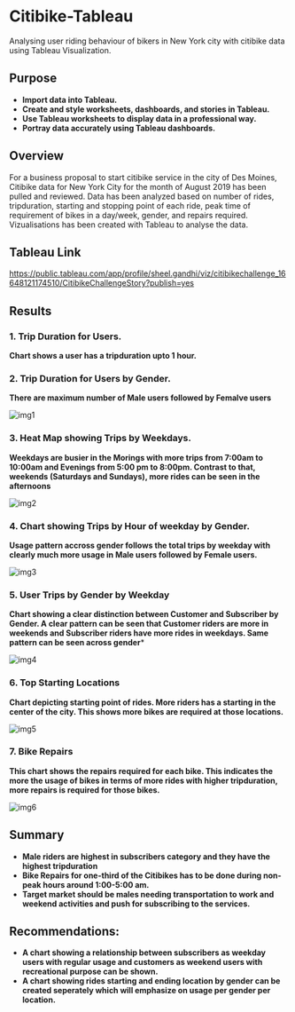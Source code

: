 # Citibike-Tableau

Analysing user riding behaviour of bikers in New York city with citibike data using Tableau Visualization.

## Purpose
* **Import data into Tableau.**
* **Create and style worksheets, dashboards, and stories in Tableau.**
* **Use Tableau worksheets to display data in a professional way.**
* **Portray data accurately using Tableau dashboards.**

## Overview

For a business proposal to start citibike service in the city of Des Moines, Citibike data for New York City for the month of August 2019 has been pulled and reviewed. Data has been analyzed based on number of rides, tripduration, starting and stopping point of each ride, peak time of requirement of bikes in a day/week, gender, and repairs required. Vizualisations has been created with Tableau to analyse the data.

## Tableau Link
https://public.tableau.com/app/profile/sheel.gandhi/viz/citibikechallenge_16648121174510/CitibikeChallengeStory?publish=yes

## Results

### 1. Trip Duration for Users.
**Chart shows a user has a tripduration upto 1 hour.**

### 2. Trip Duration for Users by Gender.
**There are maximum number of Male users followed by Femalve users**

![img1](https://user-images.githubusercontent.com/108366412/194463807-7ec01c4d-d1ee-4263-9aa9-70a206617212.png)

### 3. Heat Map showing Trips by Weekdays.
**Weekdays are busier in the Morings with more trips from 7:00am to 10:00am and Evenings from 5:00 pm to 8:00pm. Contrast to that, weekends (Saturdays and Sundays), more rides can be seen in the afternoons**

![img2](https://user-images.githubusercontent.com/108366412/194463883-26155b33-d475-4c8b-92c8-5358e2a83e7a.png)

### 4. Chart showing Trips by Hour of weekday by Gender.
**Usage pattern accross gender follows the total trips by weekday with clearly much more usage in Male users followed by Female users.**

![img3](https://user-images.githubusercontent.com/108366412/194464043-ca67baf9-9615-4a2f-8aa2-b52dcfe26c67.png)

### 5. User Trips by Gender by Weekday
**Chart showing a clear distinction between Customer and Subscriber by Gender. A clear pattern can be seen that Customer riders are more in weekends and Subscriber riders have more rides in weekdays. Same pattern can be seen across gender***

![img4](https://user-images.githubusercontent.com/108366412/194464061-f5a01329-8a39-4dcf-9e74-3e0d0a55c624.png)

### 6. Top Starting Locations
**Chart depicting starting point of rides. More riders has a starting in the center of the city. This shows more bikes are required at those locations.**

![img5](https://user-images.githubusercontent.com/108366412/194464357-3247dcc5-2a95-4108-bb59-84f23dba7d0c.png)

### 7. Bike Repairs
**This chart shows the repairs required for each bike. This indicates the more the usage of bikes in terms of more rides with higher tripduration, more repairs is required  for those bikes.**

![img6](https://user-images.githubusercontent.com/108366412/194464495-03fa3889-e1bc-4964-a4b2-7a0e89e6097e.png)

## Summary

* **Male riders are highest in subscribers category and they have the highest tripduration**
* **Bike Repairs for one-third of the Citibikes has to be done during non-peak hours around 1:00-5:00 am.**
* **Target market should be males needing transportation to work and weekend activities and push for subscribing to the services.**

## Recommendations:
* **A chart showing a relationship between subscribers as weekday users with regular usage and customers as weekend users with recreational purpose can be shown.** 
* **A chart showing rides starting and ending location by gender can be created seperately which will emphasize on usage per gender per location.**
